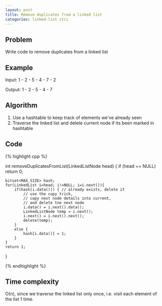 ```yaml
---
layout: post
title: Remove duplicates from a linked list
categories: linked-list ctci
---
```


## Problem
Write code to remove duplicates from a linked list

## Example

Input: 1 - 2 - 5 - 4 - 7 - 2

Output: 1 - 2 - 5 - 4 - 7

## Algorithm
1. Use a hashtable to keep track of elements we've already seen
2. Traverse the linked list and delete current node if its been marked in hashtable


## Code

{% highlight cpp %}

int removeDuplicatesFromList(LinkedListNode head) {
	if (head == NULL) return 0;
	
	bitset<MAX_SIZE> hash;
	for(LinkedList i=head; i!=NULL; i=i.next()){
		if(hash[i.data()]) { // already exists, delete it
			// use the copy trick, 
			// copy next node details into current, 
			// and delete tne next node
			i.data() = i.next().data();
			LinkedListNode temp = i.next();
			i.next() = i.next().next();
			delete(temp);
		}
		else {
			hash[i.data()] = 1;
		}
	}
	return 1;
}

{% endhighlight %}

## Time complexity
O(n), since we traverse the linked list only once, i.e. visit each element of the list 1 time.